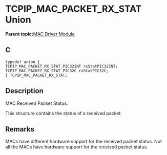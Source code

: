 # TCPIP\_MAC\_PACKET\_RX\_STAT Union

**Parent topic:**[MAC Driver Module](GUID-0C1AF471-66D4-472F-84AF-212E9E18B21D.md)

## C

```
typedef union {
TCPIP_MAC_PACKET_RX_STAT_PIC32INT rxStatPIC32INT;
TCPIP_MAC_PACKET_RX_STAT_PIC32C rxStatPIC32C;
} TCPIP_MAC_PACKET_RX_STAT;
```

## Description

MAC Received Packet Status.

This structure contains the status of a received packet.

## Remarks

MACs have different hardware support for the received packet status. Not all the MACs have hardware support for the received packet status.

